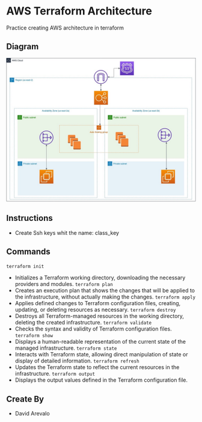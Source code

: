 
# AWS Terraform Architecture

Practice creating AWS architecture in terraform

## Diagram
![Diagram](./diagram.jpg)


## Instructions

- Create Ssh keys whit the name: class_key

## Commands
`terraform init`
- Initializes a Terraform working directory, downloading the necessary providers and modules.
`terraform plan`
- Creates an execution plan that shows the changes that will be applied to the infrastructure, without actually making the changes.
`terraform apply`
- Applies defined changes to Terraform configuration files, creating, updating, or deleting resources as necessary.
`terraform destroy`
- Destroys all Terraform-managed resources in the working directory, deleting the created infrastructure.
`terraform validate`
- Checks the syntax and validity of Terraform configuration files.
`terraform show`
- Displays a human-readable representation of the current state of the managed infrastructure.
`terraform state`
- Interacts with Terraform state, allowing direct manipulation of state or display of detailed information.
`terraform refresh`
- Updates the Terraform state to reflect the current resources in the infrastructure.
`terraform output`
- Displays the output values defined in the Terraform configuration file.
## Create By
- David Arevalo

